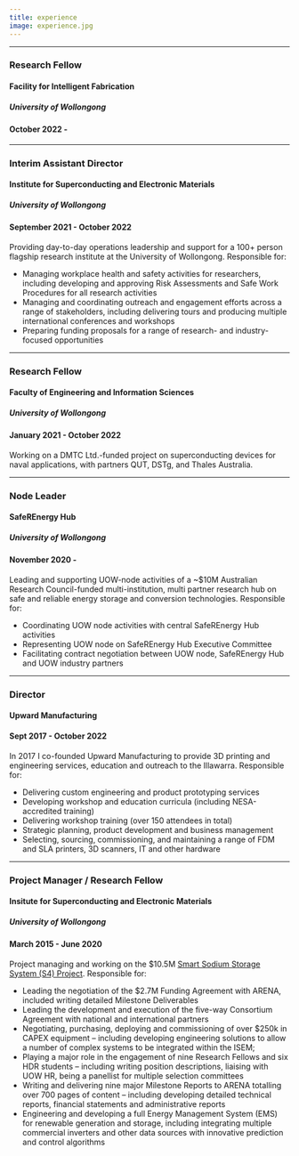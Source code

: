 ```yaml
---
title: experience
image: experience.jpg
---
```



---
### Research Fellow
#### Facility for Intelligent Fabrication
##### University of Wollongong
#### October 2022 -



---
### Interim Assistant Director
#### Institute for Superconducting and Electronic Materials
##### University of Wollongong
#### September 2021 - October 2022

Providing day-to-day operations leadership and support for a 100+ person flagship research institute at the University of Wollongong. Responsible for:
 - Managing workplace health and safety activities for researchers, including developing and approving Risk Assessments and Safe Work Procedures for all research activities
 - Managing and coordinating outreach and engagement efforts across a range of stakeholders, including delivering tours and producing multiple international conferences and workshops
 - Preparing funding proposals for a range of research- and industry-focused opportunities


---
### Research Fellow
#### Faculty of Engineering and Information Sciences
##### University of Wollongong
#### January 2021 - October 2022

Working on a DMTC Ltd.-funded project on superconducting devices for naval applications, with partners QUT, DSTg, and Thales Australia.

---
### Node Leader
#### SafeREnergy Hub
##### University of Wollongong
#### November 2020 -

Leading and supporting UOW-node activities of a ~$10M Australian Research Council-funded multi-institution, multi partner research hub on safe and reliable energy storage and conversion technologies. Responsible for:
 - Coordinating UOW node activities with central SafeREnergy Hub activities
 - Representing UOW node on SafeREnergy Hub Executive Committee
 - Facilitating contract negotiation between UOW node, SafeREnergy Hub and UOW industry partners

---
### Director
#### Upward Manufacturing
#### Sept 2017 - October 2022

In 2017 I co-founded Upward Manufacturing to provide 3D printing and engineering services, education and outreach to the Illawarra. Responsible for:
 - Delivering custom engineering and product prototyping services
 - Developing workshop and education curricula (including NESA-accredited training)
 - Delivering workshop training (over 150 attendees in total)
 - Strategic planning, product development and business management
 - Selecting, sourcing, commissioning, and maintaining a range of FDM and SLA printers, 3D scanners, IT and other hardware

---
### Project Manager / Research Fellow
#### Insitute for Superconducting and Electronic Materials
##### University of Wollongong
#### March 2015 - June 2020

Project managing and working on the $10.5M [Smart Sodium Storage System (S4) Project](https://uow.info/s4-project). Responsible for:
-	Leading the negotiation of the $2.7M Funding Agreement with ARENA, included writing detailed Milestone Deliverables
-	Leading the development and execution of the five-way Consortium Agreement with national and international partners
-	Negotiating, purchasing, deploying and commissioning of over $250k in CAPEX equipment – including developing engineering solutions to allow a number of complex systems to be integrated within the ISEM;
-	Playing a major role in the engagement of nine Research Fellows and six HDR students – including writing position descriptions, liaising with UOW HR, being a panellist for multiple selection committees
-	Writing and delivering nine major Milestone Reports to ARENA totalling over 700 pages of content – including developing detailed technical reports, financial statements and administrative reports
-	Engineering and developing a full Energy Management System (EMS) for renewable generation and storage, including integrating multiple commercial inverters and other data sources with innovative prediction and control algorithms



<!---
<ul class="timeline timeline-split">
    {% for work in site.work %}
      {% if work.company %}
        <li class="timeline-item period">
          <div class="timeline-info"></div>
          <div class="timeline-marker"></div>
          <div class="timeline-content">
            <h2 class="timeline-title">{{ work.company }}</h2>
          </div>
        </li>
      {% endif %}
      {% for detail in work.details  %}
        <li class="timeline-item">
          <div class="timeline-info">
            <h5>{{ detail.date }}</h5>
          </div>
          <div class="timeline-marker"></div>
          <div class="timeline-content">
            <h3 class="timeline-title">{{ detail.position }}</h3>
            <h5>{{ detail.description }}</h5>
          </div>
        </li>
      {% endfor %}
    {% endfor %}

    {% if site.show_today %}
      <li class="timeline-item inactive">
        <div class="timeline-info">
          <span>Today</span>
        </div>
        <div class="timeline-marker"></div>
        <div class="timeline-content">
          <h3 class="timeline-title">&nbsp;</h3>
        </div>
      </li>
    {% endif %}
  </ul>
--->